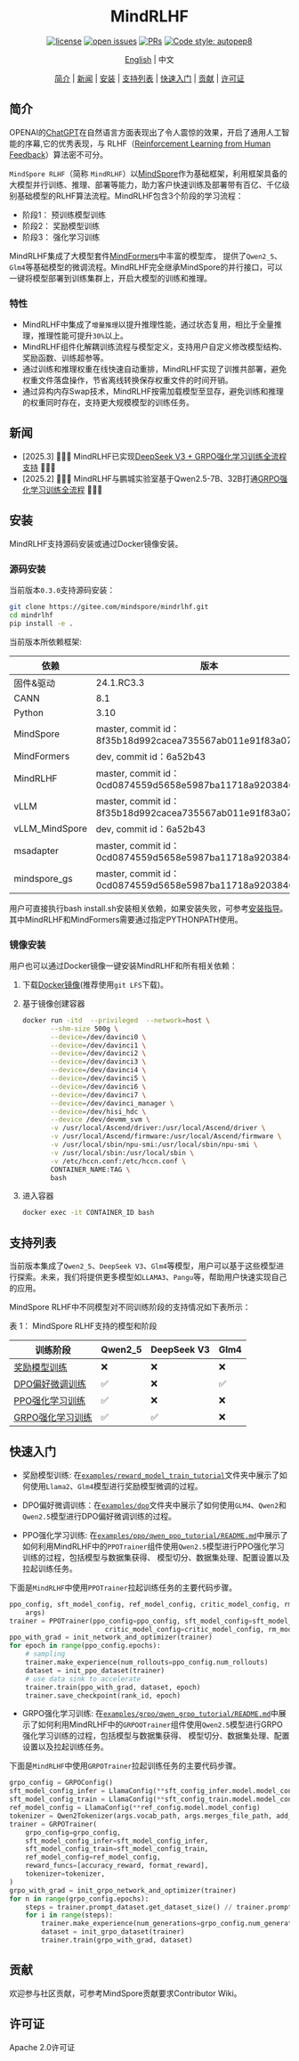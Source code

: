 <div align="center">

# MindRLHF

[![license](https://img.shields.io/github/license/mindspore-lab/mindrlhf.svg)](https://github.com/mindspore-lab/mindrlhf/blob/main/LICENSE.md)
[![open issues](https://img.shields.io/github/issues/mindspore-lab/mindrlhf)](https://github.com/mindspore-lab/mindrlhf/issues)
[![PRs](https://img.shields.io/badge/PRs-welcome-pink.svg)](https://github.com/mindspore-lab/mindrlhf/pulls)
[![Code style: autopep8](https://img.shields.io/badge/code_style-autopep8-blue)](https://github.com/hhatto/autopep8)

[English](README.md) | 中文

[简介](#简介) |
[新闻](#新闻) |
[安装](#安装) |
[支持列表](#支持列表) |
[快速入门](#快速入门) |
[贡献](#贡献) |
[许可证](#许可证)

</div>

## 简介

OPENAI的[ChatGPT](https://openai.com/blog/chatgpt)在自然语言方面表现出了令人震惊的效果，开启了通用人工智能的序幕,它的优秀表现，与 RLHF（[Reinforcement Learning from Human Feedback](https://openai.com/research/learning-from-human-preferences)）算法密不可分。

`MindSpore RLHF`（简称 `MindRLHF`）以[MindSpore](https://gitee.com/mindspore/mindspore)作为基础框架，利用框架具备的大模型并行训练、推理、部署等能力，助力客户快速训练及部署带有百亿、千亿级别基础模型的RLHF算法流程。MindRLHF包含3个阶段的学习流程：

* 阶段1： 预训练模型训练
* 阶段2： 奖励模型训练
* 阶段3： 强化学习训练

MindRLHF集成了大模型套件[MindFormers](https://github.com/mindspore-lab/mindformers)中丰富的模型库， 提供了`Qwen2_5`、`Glm4`等基础模型的微调流程。MindRLHF完全继承MindSpore的并行接口，可以一键将模型部署到训练集群上，开启大模型的训练和推理。

### 特性

* MindRLHF中集成了`增量推理`以提升推理性能，通过状态复用，相比于全量推理，推理性能可提升`30%`以上。
* MindRLHF组件化解耦训练流程与模型定义，支持用户自定义修改模型结构、奖励函数、训练超参等。
* 通过训练和推理权重在线快速自动重排，MindRLHF实现了训推共部署，避免权重文件落盘操作，节省离线转换保存权重文件的时间开销。
* 通过异构内存Swap技术，MindRLHF按需加载模型至显存，避免训练和推理的权重同时存在，支持更大规模模型的训练任务。

## 新闻

* [2025.3] 🚀🚀🚀 MindRLHF已实现[DeepSeek V3 + GRPO强化学习训练全流程支持](https://mp.weixin.qq.com/s?__biz=MzkxMTM2MjMzNg==&mid=2247630704&idx=1&sn=e340c4170b1ea13865fcf6325ef07d92&chksm=c0fbe4f3f595138cbf561f7f840a99a4d38b2237b67faadd3d79298365e0f42e589629bce868&scene=126&sessionid=1743684839#rd) 🚀🚀🚀
* [2025.2] 🚀🚀🚀 MindRLHF与鹏城实验室基于Qwen2.5-7B、32B打通[GRPO强化学习训练全流程](https://mp.weixin.qq.com/s/up7vYWn3NmNiW9KA_n4P4w) 🚀🚀🚀

## 安装

MindRLHF支持源码安装或通过Docker镜像安装。

### 源码安装

当前版本`0.3.0`支持源码安装：

```bash
git clone https://gitee.com/mindspore/mindrlhf.git
cd mindrlhf
pip install -e .
```

当前版本所依赖框架:

| 依赖     | 版本                                                         |
|--------|------------------------------------------------------------|
| 固件&驱动  | 24.1.RC3.3                                                 |
| CANN   | 8.1                                                        |
| Python | 3.10                                                       |
| MindSpore | master, commit id：8f35b18d992cacea735567ab011e91f83a074731 |
| MindFormers | dev, commit id：6a52b43    |
| MindRLHF | master, commit id：0cd0874559d5658e5987ba11718a920384691c59 |
| vLLM   | master, commit id：8f35b18d992cacea735567ab011e91f83a074731 |
| vLLM_MindSpore | dev, commit id：6a52b43    |
| msadapter      | master, commit id：0cd0874559d5658e5987ba11718a920384691c59 |
| mindspore_gs      | master, commit id：0cd0874559d5658e5987ba11718a920384691c59 |

用户可直接执行bash install.sh安装相关依赖，如果安装失败，可参考[安装指导](docs/install)。其中MindRLHF和MindFormers需要通过指定PYTHONPATH使用。

### 镜像安装

用户也可以通过Docker镜像一键安装MindRLHF和所有相关依赖：

1. 下载[Docker镜像](https://openi.pcl.ac.cn/PCL-Reasoner/GRPO-Training-Container.git)(推荐使用`git LFS`下载)。
2. 基于镜像创建容器

    ```bash
    docker run -itd  --privileged  --network=host \
           --shm-size 500g \
           --device=/dev/davinci0 \
           --device=/dev/davinci1 \
           --device=/dev/davinci2 \
           --device=/dev/davinci3 \
           --device=/dev/davinci4 \
           --device=/dev/davinci5 \
           --device=/dev/davinci6 \
           --device=/dev/davinci7 \
           --device=/dev/davinci_manager \
           --device=/dev/hisi_hdc \
           --device /dev/devmm_svm \
           -v /usr/local/Ascend/driver:/usr/local/Ascend/driver \
           -v /usr/local/Ascend/firmware:/usr/local/Ascend/firmware \
           -v /usr/local/sbin/npu-smi:/usr/local/sbin/npu-smi \
           -v /usr/local/sbin:/usr/local/sbin \
           -v /etc/hccn.conf:/etc/hccn.conf \
           CONTAINER_NAME:TAG \
           bash
    ```

3. 进入容器

    ```bash
    docker exec -it CONTAINER_ID bash
    ```

## 支持列表

当前版本集成了`Qwen2_5`、`DeepSeek V3`、`Glm4`等模型，用户可以基于这些模型进行探索。未来，我们将提供更多模型如`LLAMA3`、`Pangu`等，帮助用户快速实现自己的应用。

MindSpore RLHF中不同模型对不同训练阶段的支持情况如下表所示：

表 1： MindSpore RLHF支持的模型和阶段

| 训练阶段                             | Qwen2_5  | DeepSeek V3 | Glm4 |
|----------------------------------|----------|-------------|------|
| [奖励模型训练](examples/reward_model)  | ❌        | ❌           | ❌    |
| [DPO偏好微调训练](examples/dpo)        | ✅        | ❌           | ✅    |
| [PPO强化学习训练](examples/ppo)        | ✅        | ❌           | ❌    |
| [GRPO强化学习训练](examples/grpo)      | ✅        | ✅           | ❌    |

## 快速入门

* 奖励模型训练: 在[`examples/reward_model_train_tutorial`](examples/reward_model)文件夹中展示了如何使用`Llama2`、`Glm4`模型进行奖励模型微调的过程。

* DPO偏好微调训练：在[`examples/dpo`](examples/dpo)文件夹中展示了如何使用`GLM4`、`Qwen2`和`Qwen2.5`模型进行DPO偏好微调训练的过程。

* PPO强化学习训练: 在[`examples/ppo/qwen_ppo_tutorial/README.md`](examples/ppo/qwen_ppo_tutorial/README.md)中展示了如何利用MindRLHF中的`PPOTrainer`组件使用`Qwen2.5`模型进行PPO强化学习训练的过程，包括模型与数据集获得、
  模型切分、数据集处理、配置设置以及拉起训练任务。

下面是`MindRLHF`中使用`PPOTrainer`拉起训练任务的主要代码步骤。

   ```python
   ppo_config, sft_model_config, ref_model_config, critic_model_config, rm_model_config = init_configs(
       args)
   trainer = PPOTrainer(ppo_config=ppo_config, sft_model_config=sft_model_config, ref_model_config=ref_model_config,
                           critic_model_config=critic_model_config, rm_model_config=rm_model_config)
   ppo_with_grad = init_network_and_optimizer(trainer)
   for epoch in range(ppo_config.epochs):
       # sampling
       trainer.make_experience(num_rollouts=ppo_config.num_rollouts)
       dataset = init_ppo_dataset(trainer)
       # use data sink to accelerate
       trainer.train(ppo_with_grad, dataset, epoch)
       trainer.save_checkpoint(rank_id, epoch)
   ```

* GRPO强化学习训练: 在[`examples/grpo/qwen_grpo_tutorial/README.md`](examples/grpo/qwen_grpo_tutorial/README.md)中展示了如何利用MindRLHF中的`GRPOOTrainer`组件使用`Qwen2.5`模型进行GRPO强化学习训练的过程，包括模型与数据集获得、
  模型切分、数据集处理、配置设置以及拉起训练任务。

下面是`MindRLHF`中使用`GRPOTrainer`拉起训练任务的主要代码步骤。

   ```python
   grpo_config = GRPOConfig()
   sft_model_config_infer = LlamaConfig(**sft_config_infer.model.model_config)
   sft_model_config_train = LlamaConfig(**sft_config_train.model.model_config)
   ref_model_config = LlamaConfig(**ref_config.model.model_config)
   tokenizer = Qwen2Tokenizer(args.vocab_path, args.merges_file_path, add_bos_token=False, add_eos_token=False)
   trainer = GRPOTrainer(
       grpo_config=grpo_config,
       sft_model_config_infer=sft_model_config_infer,
       sft_model_config_train=sft_model_config_train,
       ref_model_config=ref_model_config,
       reward_funcs=[accuracy_reward, format_reward],
       tokenizer=tokenizer,
   )
   grpo_with_grad = init_grpo_network_and_optimizer(trainer)
   for n in range(grpo_config.epochs):
       steps = trainer.prompt_dataset.get_dataset_size() // trainer.prompt_dataset.get_batch_size()
       for i in range(steps):
           trainer.make_experience(num_generations=grpo_config.num_generations, rank_id=rank_id)
           dataset = init_grpo_dataset(trainer)
           trainer.train(grpo_with_grad, dataset)
   ```

## 贡献

欢迎参与社区贡献，可参考MindSpore贡献要求Contributor Wiki。

## 许可证

Apache 2.0许可证
